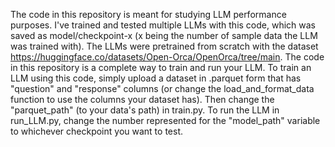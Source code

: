 The code in this repository is meant for studying LLM performance purposes. I've trained and tested multiple LLMs with this code, which was saved as model/checkpoint-x (x being the number of sample data the LLM was trained with). The LLMs were pretrained from scratch with the dataset https://huggingface.co/datasets/Open-Orca/OpenOrca/tree/main. The code in this repository is a complete way to train and run your LLM.  To train an LLM using this code, simply upload a dataset in .parquet form that has "question" and "response" columns (or change the load_and_format_data function to use the columns your dataset has). Then change the "parquet_path" (to your data's path) in train.py. To run the LLM in run_LLM.py, change the number represented for the "model_path" variable to whichever checkpoint you want to test.
